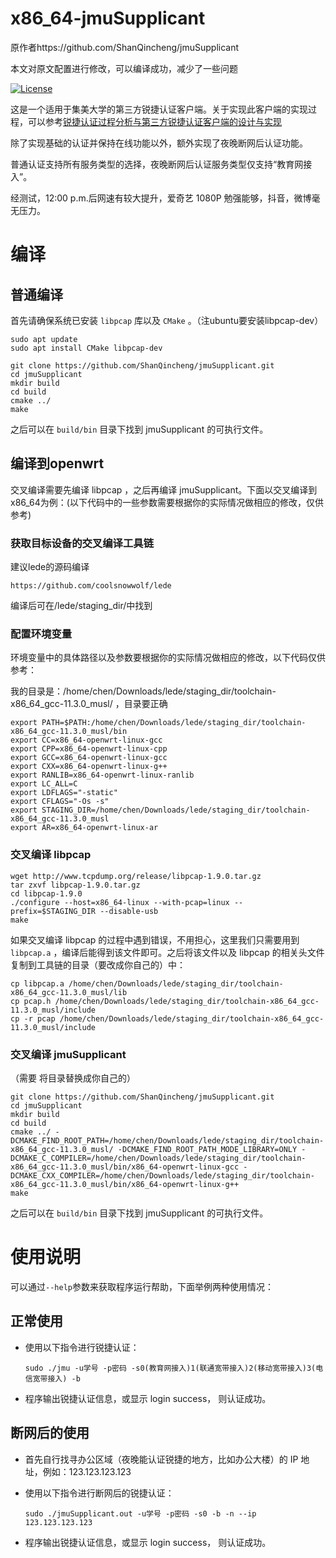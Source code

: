 # x86_64-jmuSupplicant

原作者https://github.com/ShanQincheng/jmuSupplicant

本文对原文配置进行修改，可以编译成功，减少了一些问题

[![License](https://camo.githubusercontent.com/232bcc81505d2ff5c9a69601c5dafc4df8d24e6857c4538b1772f77ce6c306ab/68747470733a2f2f696d672e736869656c64732e696f2f6372617465732f6c2f72757374632d73657269616c697a652e737667)](https://raw.githubusercontent.com/ShanQincheng/jmuSupplicant/master/LICENSE)

这是一个适用于集美大学的第三方锐捷认证客户端。关于实现此客户端的实现过程，可以参考[锐捷认证过程分析与第三方锐捷认证客户端的设计与实现](https://github.com/ShanQincheng/jmuSupplicant/blob/master/doc/锐捷认证过程分析与第三方锐捷认证客户端的设计与实现.pdf)

除了实现基础的认证并保持在线功能以外，额外实现了夜晚断网后认证功能。

普通认证支持所有服务类型的选择，夜晚断网后认证服务类型仅支持“教育网接入”。

经测试，12:00 p.m.后网速有较大提升，爱奇艺 1080P 勉强能够，抖音，微博毫无压力。

# 编译



## 普通编译



首先请确保系统已安装 `libpcap` 库以及 `CMake` 。（注ubuntu要安装libpcap-dev）

```
sudo apt update 
sudo apt install CMake libpcap-dev
```



```
git clone https://github.com/ShanQincheng/jmuSupplicant.git
cd jmuSupplicant
mkdir build
cd build
cmake ../
make
```



之后可以在 `build/bin` 目录下找到 jmuSupplicant 的可执行文件。

## 编译到openwrt



交叉编译需要先编译 libpcap ，之后再编译 jmuSupplicant。下面以交叉编译到x86_64为例：(以下代码中的一些参数需要根据你的实际情况做相应的修改，仅供参考)

### 获取目标设备的交叉编译工具链



建议lede的源码编译

```
https://github.com/coolsnowwolf/lede
```

编译后可在/lede/staging_dir/中找到

### 配置环境变量



环境变量中的具体路径以及参数要根据你的实际情况做相应的修改，以下代码仅供参考：

我的目录是：/home/chen/Downloads/lede/staging_dir/toolchain-x86_64_gcc-11.3.0_musl/  ，目录要正确

```
export PATH=$PATH:/home/chen/Downloads/lede/staging_dir/toolchain-x86_64_gcc-11.3.0_musl/bin
export CC=x86_64-openwrt-linux-gcc
export CPP=x86_64-openwrt-linux-cpp
export GCC=x86_64-openwrt-linux-gcc
export CXX=x86_64-openwrt-linux-g++
export RANLIB=x86_64-openwrt-linux-ranlib
export LC_ALL=C
export LDFLAGS="-static"
export CFLAGS="-Os -s"
export STAGING_DIR=/home/chen/Downloads/lede/staging_dir/toolchain-x86_64_gcc-11.3.0_musl
export AR=x86_64-openwrt-linux-ar
```



### 交叉编译 libpcap



```
wget http://www.tcpdump.org/release/libpcap-1.9.0.tar.gz
tar zxvf libpcap-1.9.0.tar.gz
cd libpcap-1.9.0
./configure --host=x86_64-linux --with-pcap=linux --prefix=$STAGING_DIR --disable-usb
make
```



如果交叉编译 libpcap 的过程中遇到错误，不用担心，这里我们只需要用到 `libpcap.a` ，编译后能得到该文件即可。之后将该文件以及 libpcap 的相关头文件复制到工具链的目录（要改成你自己的）中：

```
cp libpcap.a /home/chen/Downloads/lede/staging_dir/toolchain-x86_64_gcc-11.3.0_musl/lib
cp pcap.h /home/chen/Downloads/lede/staging_dir/toolchain-x86_64_gcc-11.3.0_musl/include
cp -r pcap /home/chen/Downloads/lede/staging_dir/toolchain-x86_64_gcc-11.3.0_musl/include
```



### 交叉编译 jmuSupplicant

（需要 将目录替换成你自己的）

```
git clone https://github.com/ShanQincheng/jmuSupplicant.git
cd jmuSupplicant
mkdir build
cd build
cmake ../ -DCMAKE_FIND_ROOT_PATH=/home/chen/Downloads/lede/staging_dir/toolchain-x86_64_gcc-11.3.0_musl/ -DCMAKE_FIND_ROOT_PATH_MODE_LIBRARY=ONLY -DCMAKE_C_COMPILER=/home/chen/Downloads/lede/staging_dir/toolchain-x86_64_gcc-11.3.0_musl/bin/x86_64-openwrt-linux-gcc -DCMAKE_CXX_COMPILER=/home/chen/Downloads/lede/staging_dir/toolchain-x86_64_gcc-11.3.0_musl/bin/x86_64-openwrt-linux-g++
make
```



之后可以在 `build/bin` 目录下找到 jmuSupplicant 的可执行文件。

# 使用说明



可以通过`--help`参数来获取程序运行帮助，下面举例两种使用情况：

## 正常使用



- 使用以下指令进行锐捷认证：

  ```
  sudo ./jmu -u学号 -p密码 -s0(教育网接入)1(联通宽带接入)2(移动宽带接入)3(电信宽带接入) -b
  ```

  

- 程序输出锐捷认证信息，或显示 login success， 则认证成功。

## 断网后的使用



- 首先自行找寻办公区域（夜晚能认证锐捷的地方，比如办公大楼）的 IP 地址，例如：123.123.123.123

- 使用以下指令进行断网后的锐捷认证：

  ```
  sudo ./jmuSupplicant.out -u学号 -p密码 -s0 -b -n --ip 123.123.123.123
  ```

  

- 程序输出锐捷认证信息，或显示 login success， 则认证成功。
